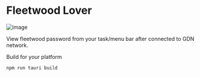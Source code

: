 # Fleetwood Lover

![image](https://github.com/kevinongko/fleetwood-lover/assets/15880638/56d7def8-ad88-4456-b804-517f4d082526)

View fleetwood password from your task/menu bar after connected to GDN network.

Build for your platform
```sh
npm run tauri build
```
